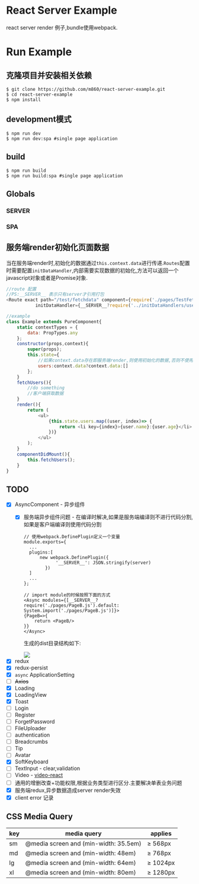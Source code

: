 # React Server Example

react server render 例子,bundle使用webpack.

# Run Example

## 克隆项目并安装相关依赖

```shell
$ git clone https://github.com/m860/react-server-example.git
$ cd react-server-example
$ npm install
```

## development模式

```shell
$ npm run dev
$ npm run dev:spa #single page application
```

## build

```shell
$ npm run build
$ npm run build:spa #single page application
```

## Globals

### __SERVER__
### __SPA__


## 服务端render初始化页面数据

当在服务端render时,初始化的数据通过`this.context.data`进行传递.`Routes`配置时需要配置`initDataHandler`,内部需要实现数据的初始化,方法可以返回一个javascript对象或者是Promise对象.

```javascript
//route 配置
//PS:__SERVER__ 表示只有server才引用打包
<Route exact path="/test/fetchdata" component={require('./pages/TestFetchData').default}
		   initDataHandler={__SERVER__?require('../initDataHandlers/users').default:0}/>

//example
class Example extends PureComponent{
	static contextTypes = {
        data: PropTypes.any
    };
	constructor(props,context){
		super(props);
		this.state={
			//如果context.data存在即服务端render,则使用初始化的数据,否则不使用
			users:context.data?context.data:[]
		};
	}
	fetchUsers(){
		//do something
		//客户端获取数据
	}
	render(){
		return (
			<ul>
                {this.state.users.map((user, index)=> {
                    return <li key={index}>{user.name}:{user.age}</li>
                })}
            </ul>
		);
	}
	componentDidMount(){
		this.fetchUsers();
	}
}
```

## TODO
- [x] AsyncComponent - 异步组件
    - [x] 服务端异步组件问题 - 在编译时解决,如果是服务端编译则不进行代码分割,如果是客户端编译则使用代码分割
        ```text
        // 使用webpack.DefinePlugin定义一个变量
        module.exports={
          ...
          plugins:[
              new webpack.DefinePlugin({
                    '__SERVER__': JSON.stringify(server)
                })
          ]
          ...
        };
        
        ```
        ```text
        // import module的时候按照下面的方式
        <Async modules={[__SERVER__?require('./pages/PageB.js').default: System.import('./pages/PageB.js')]}>
        {PageB=>{
            return <PageB/>
        }}
        </Async>
        ```
        
        生成的dist目录结构如下:
        
        <img src="https://raw.githubusercontent.com/m860/react-server-example/master/screenshot/dist.png"/>
        
- [x] redux
- [x] redux-persist
- [x] `async` ApplicationSetting
- [ ] ~~Axios~~
- [x] Loading
- [x] LoadingView
- [x] Toast
- [ ] Login
- [ ] Register
- [ ] ForgetPassword
- [ ] FileUploader
- [ ] authentication
- [ ] Breadcrumbs
- [ ] Tip
- [ ] Avatar
- [x] SoftKeyboard
- [ ] TextInput - clear,validation
- [ ] Video - [video-react](https://github.com/video-react/video-react)
- [ ] 通用的增删改查+功能权限,根据业务类型进行区分.主要解决单表业务问题
- [x] 服务端redux,异步数据造成server render失效
- [x] client error 记录

## CSS Media Query

|key|media query|applies|
|----|----|----|
|sm|@media screen and (min-width: 35.5em)|≥ 568px|
|md|@media screen and (min-width: 48em)|≥ 768px|
|lg|@media screen and (min-width: 64em)|≥ 1024px|
|xl|@media screen and (min-width: 80em)|≥ 1280px|


